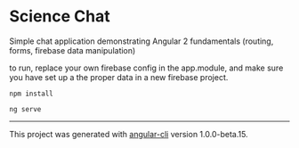 # Science Chat

Simple chat application demonstrating Angular 2 fundamentals (routing, forms, firebase data manipulation) 

to run, replace your own firebase config in the app.module, and make sure you have set up a the proper data in a new firebase project.

`npm install`

`ng serve ` 


---

This project was generated with [angular-cli](https://github.com/angular/angular-cli) version 1.0.0-beta.15.
